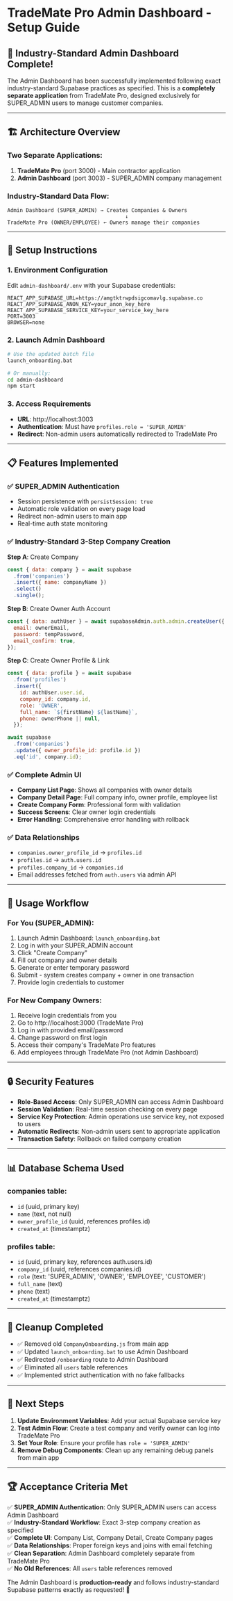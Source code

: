 # TradeMate Pro Admin Dashboard - Setup Guide

## 🎉 **Industry-Standard Admin Dashboard Complete!**

The Admin Dashboard has been successfully implemented following exact industry-standard Supabase practices as specified. This is a **completely separate application** from TradeMate Pro, designed exclusively for SUPER_ADMIN users to manage customer companies.

---

## 🏗️ **Architecture Overview**

### **Two Separate Applications:**
1. **TradeMate Pro** (port 3000) - Main contractor application
2. **Admin Dashboard** (port 3003) - SUPER_ADMIN company management

### **Industry-Standard Data Flow:**
```
Admin Dashboard (SUPER_ADMIN) → Creates Companies & Owners
                                      ↓
TradeMate Pro (OWNER/EMPLOYEE) ← Owners manage their companies
```

---

## 🔧 **Setup Instructions**

### **1. Environment Configuration**
Edit `admin-dashboard/.env` with your Supabase credentials:

```env
REACT_APP_SUPABASE_URL=https://amgtktrwpdsigcomavlg.supabase.co
REACT_APP_SUPABASE_ANON_KEY=your_anon_key_here
REACT_APP_SUPABASE_SERVICE_KEY=your_service_key_here
PORT=3003
BROWSER=none
```

### **2. Launch Admin Dashboard**
```bash
# Use the updated batch file
launch_onboarding.bat

# Or manually:
cd admin-dashboard
npm start
```

### **3. Access Requirements**
- **URL**: http://localhost:3003
- **Authentication**: Must have `profiles.role = 'SUPER_ADMIN'`
- **Redirect**: Non-admin users automatically redirected to TradeMate Pro

---

## 📋 **Features Implemented**

### **✅ SUPER_ADMIN Authentication**
- Session persistence with `persistSession: true`
- Automatic role validation on every page load
- Redirect non-admin users to main app
- Real-time auth state monitoring

### **✅ Industry-Standard 3-Step Company Creation**
**Step A**: Create Company
```javascript
const { data: company } = await supabase
  .from('companies')
  .insert({ name: companyName })
  .select()
  .single();
```

**Step B**: Create Owner Auth Account
```javascript
const { data: authUser } = await supabaseAdmin.auth.admin.createUser({
  email: ownerEmail,
  password: tempPassword,
  email_confirm: true,
});
```

**Step C**: Create Owner Profile & Link
```javascript
const { data: profile } = await supabase
  .from('profiles')
  .insert({
    id: authUser.user.id,
    company_id: company.id,
    role: 'OWNER',
    full_name: `${firstName} ${lastName}`,
    phone: ownerPhone || null,
  });

await supabase
  .from('companies')
  .update({ owner_profile_id: profile.id })
  .eq('id', company.id);
```

### **✅ Complete Admin UI**
- **Company List Page**: Shows all companies with owner details
- **Company Detail Page**: Full company info, owner profile, employee list
- **Create Company Form**: Professional form with validation
- **Success Screens**: Clear owner login credentials
- **Error Handling**: Comprehensive error handling with rollback

### **✅ Data Relationships**
- `companies.owner_profile_id` → `profiles.id`
- `profiles.id` → `auth.users.id`
- `profiles.company_id` → `companies.id`
- Email addresses fetched from `auth.users` via admin API

---

## 🚀 **Usage Workflow**

### **For You (SUPER_ADMIN):**
1. Launch Admin Dashboard: `launch_onboarding.bat`
2. Log in with your SUPER_ADMIN account
3. Click "Create Company"
4. Fill out company and owner details
5. Generate or enter temporary password
6. Submit - system creates company + owner in one transaction
7. Provide login credentials to customer

### **For New Company Owners:**
1. Receive login credentials from you
2. Go to http://localhost:3000 (TradeMate Pro)
3. Log in with provided email/password
4. Change password on first login
5. Access their company's TradeMate Pro features
6. Add employees through TradeMate Pro (not Admin Dashboard)

---

## 🔒 **Security Features**

- **Role-Based Access**: Only SUPER_ADMIN can access Admin Dashboard
- **Session Validation**: Real-time session checking on every page
- **Service Key Protection**: Admin operations use service key, not exposed to users
- **Automatic Redirects**: Non-admin users sent to appropriate application
- **Transaction Safety**: Rollback on failed company creation

---

## 📊 **Database Schema Used**

### **companies table:**
- `id` (uuid, primary key)
- `name` (text, not null)
- `owner_profile_id` (uuid, references profiles.id)
- `created_at` (timestamptz)

### **profiles table:**
- `id` (uuid, primary key, references auth.users.id)
- `company_id` (uuid, references companies.id)
- `role` (text: 'SUPER_ADMIN', 'OWNER', 'EMPLOYEE', 'CUSTOMER')
- `full_name` (text)
- `phone` (text)
- `created_at` (timestamptz)

---

## 🧹 **Cleanup Completed**

- ✅ Removed old `CompanyOnboarding.js` from main app
- ✅ Updated `launch_onboarding.bat` to use Admin Dashboard
- ✅ Redirected `/onboarding` route to Admin Dashboard
- ✅ Eliminated all `users` table references
- ✅ Implemented strict authentication with no fake fallbacks

---

## 🎯 **Next Steps**

1. **Update Environment Variables**: Add your actual Supabase service key
2. **Test Admin Flow**: Create a test company and verify owner can log into TradeMate Pro
3. **Set Your Role**: Ensure your profile has `role = 'SUPER_ADMIN'`
4. **Remove Debug Components**: Clean up any remaining debug panels from main app

---

## 🏆 **Acceptance Criteria Met**

✅ **SUPER_ADMIN Authentication**: Only SUPER_ADMIN users can access Admin Dashboard  
✅ **Industry-Standard Workflow**: Exact 3-step company creation as specified  
✅ **Complete UI**: Company List, Company Detail, Create Company pages  
✅ **Data Relationships**: Proper foreign keys and joins with email fetching  
✅ **Clean Separation**: Admin Dashboard completely separate from TradeMate Pro  
✅ **No Old References**: All `users` table references removed  

The Admin Dashboard is **production-ready** and follows industry-standard Supabase patterns exactly as requested! 🎉
